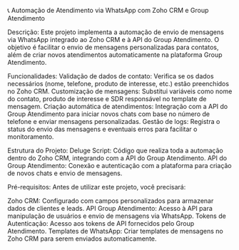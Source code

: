 📞 Automação de Atendimento via WhatsApp com Zoho CRM e Group Atendimento

Descrição:
Este projeto implementa a automação de envio de mensagens via WhatsApp integrado ao Zoho CRM e à API do Group Atendimento. 
O objetivo é facilitar o envio de mensagens personalizadas para contatos, além de criar novos atendimentos automaticamente na plataforma Group Atendimento.

Funcionalidades:
Validação de dados de contato: Verifica se os dados necessários (nome, telefone, produto de interesse, etc.) estão preenchidos no Zoho CRM.
Customização de mensagens: Substitui variáveis como nome do contato, produto de interesse e SDR responsável no template de mensagem.
Criação automática de atendimentos: Integração com a API do Group Atendimento para iniciar novos chats com base no número de telefone e enviar mensagens personalizadas.
Gestão de logs: Registra o status do envio das mensagens e eventuais erros para facilitar o monitoramento.

Estrutura do Projeto:
Deluge Script: Código que realiza toda a automação dentro do Zoho CRM, integrando com a API do Group Atendimento.
API do Group Atendimento: Conexão e autenticação com a plataforma para criação de novos chats e envio de mensagens.

Pré-requisitos:
Antes de utilizar este projeto, você precisará:

Zoho CRM: Configurado com campos personalizados para armazenar dados de clientes e leads.
API Group Atendimento: Acesso à API para manipulação de usuários e envio de mensagens via WhatsApp.
Tokens de Autenticação: Acesso aos tokens de API fornecidos pelo Group Atendimento.
Templates de WhatsApp: Criar templates de mensagens no Zoho CRM para serem enviados automaticamente.
